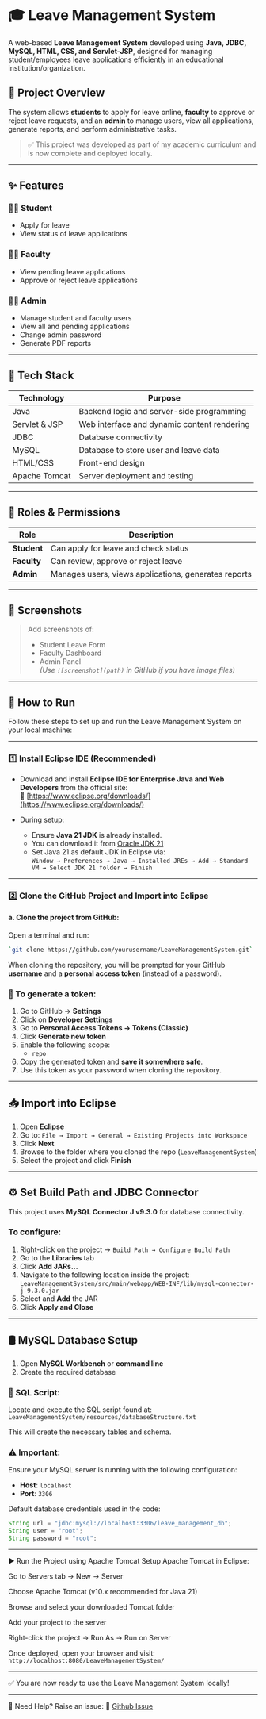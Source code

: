 # 🎓 Leave Management System

A web-based **Leave Management System** developed using **Java, JDBC, MySQL, HTML, CSS, and Servlet-JSP**, designed for managing student/employees leave applications efficiently in an educational institution/organization.

## 📌 Project Overview

The system allows **students** to apply for leave online, **faculty** to approve or reject leave requests, and an **admin** to manage users, view all applications, generate reports, and perform administrative tasks.

> ✅ This project was developed as part of my academic curriculum and is now complete and deployed locally.

---

## ✨ Features

### 👩‍🎓 Student
- Apply for leave
- View status of leave applications

### 👨‍🏫 Faculty
- View pending leave applications
- Approve or reject leave applications

### 👩‍💼 Admin
- Manage student and faculty users
- View all and pending applications
- Change admin password
- Generate PDF reports

---

## 🧰 Tech Stack

| Technology | Purpose |
|------------|---------|
| Java       | Backend logic and server-side programming |
| Servlet & JSP | Web interface and dynamic content rendering |
| JDBC       | Database connectivity |
| MySQL      | Database to store user and leave data |
| HTML/CSS   | Front-end design |
| Apache Tomcat | Server deployment and testing |

---

## 🔐 Roles & Permissions

| Role     | Description |
|----------|-------------|
| **Student** | Can apply for leave and check status |
| **Faculty** | Can review, approve or reject leave |
| **Admin**   | Manages users, views applications, generates reports |

---

## 📸 Screenshots

> Add screenshots of:  
> - Student Leave Form  
> - Faculty Dashboard  
> - Admin Panel  
> *(Use `![screenshot](path)` in GitHub if you have image files)*

---

## 📝 How to Run

Follow these steps to set up and run the Leave Management System on your local machine:

---

### 1️⃣ Install Eclipse IDE (Recommended)

- Download and install **Eclipse IDE for Enterprise Java and Web Developers** from the official site:  
  🔗 [https://www.eclipse.org/downloads/](https://www.eclipse.org/downloads/)

- During setup:
  - Ensure **Java 21 JDK** is already installed.
  - You can download it from [Oracle JDK 21](https://www.oracle.com/java/technologies/javase/jdk21-archive-downloads.html)
  - Set Java 21 as default JDK in Eclipse via:  
    `Window → Preferences → Java → Installed JREs → Add → Standard VM → Select JDK 21 folder → Finish`

---

### 2️⃣ Clone the GitHub Project and Import into Eclipse

#### a. Clone the project from GitHub:

Open a terminal and run:

```bash
`git clone https://github.com/yourusername/LeaveManagementSystem.git`
```
When cloning the repository, you will be prompted for your GitHub **username** and a **personal access token** (instead of a password).

### 📌 To generate a token:
1. Go to GitHub → **Settings**
2. Click on **Developer Settings**
3. Go to **Personal Access Tokens → Tokens (Classic)**
4. Click **Generate new token**
5. Enable the following scope:
   - `repo`
6. Copy the generated token and **save it somewhere safe**.
7. Use this token as your password when cloning the repository.

---

## 📥 Import into Eclipse

1. Open **Eclipse**
2. Go to: `File → Import → General → Existing Projects into Workspace`
3. Click **Next**
4. Browse to the folder where you cloned the repo (`LeaveManagementSystem`)
5. Select the project and click **Finish**

---

## ⚙️ Set Build Path and JDBC Connector

This project uses **MySQL Connector J v9.3.0** for database connectivity.

### To configure:
1. Right-click on the project → `Build Path → Configure Build Path`
2. Go to the **Libraries** tab
3. Click **Add JARs...**
4. Navigate to the following location inside the project: `LeaveManagementSystem/src/main/webapp/WEB-INF/lib/mysql-connector-j-9.3.0.jar`
5. Select and **Add** the JAR
6. Click **Apply and Close**

---

## 🛢️ MySQL Database Setup

1. Open **MySQL Workbench** or **command line**
2. Create the required database

### 📂 SQL Script:

Locate and execute the SQL script found at: `LeaveManagementSystem/resources/databaseStructure.txt`


This will create the necessary tables and schema.

### ⚠️ Important:

Ensure your MySQL server is running with the following configuration:

- **Host**: `localhost`
- **Port**: `3306`

Default database credentials used in the code:

```java
String url = "jdbc:mysql://localhost:3306/leave_management_db";
String user = "root";
String password = "root";
```
---

▶️ Run the Project using Apache Tomcat
Setup Apache Tomcat in Eclipse:

Go to Servers tab → New → Server

Choose Apache Tomcat (v10.x recommended for Java 21)

Browse and select your downloaded Tomcat folder

Add your project to the server

Right-click the project → Run As → Run on Server

Once deployed, open your browser and visit: `http://localhost:8080/LeaveManagementSystem/`

---

✅ You are now ready to use the Leave Management System locally!

--- 

🙋 Need Help?
Raise an issue: 🔗 [Github Issue](https://github.com/connect-psr/LeaveManagementSystem/issues) 



